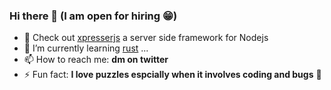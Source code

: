 ### Hi there 👋 (I am open for hiring 😁) 

- 🔭 Check out [xpresserjs](https://xpresserjs.com) a server side framework for Nodejs
- 🌱 I’m currently learning [rust](https://www.rust-lang.org) ...
- 📫 How to reach me: **dm on twitter**
- ⚡ Fun fact: **I love puzzles espcially when it involves coding and bugs** 🐞
